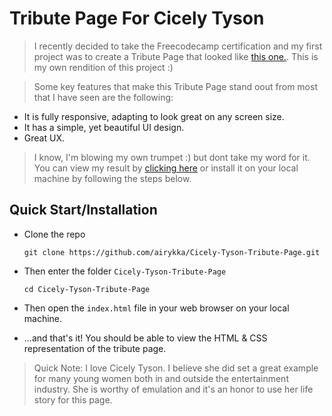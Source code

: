 # Tribute Page For Cicely Tyson

> I recently decided to take the Freecodecamp certification and my first project was to create a Tribute Page that looked like [this one.](https://codepen.io/freeCodeCamp/full/zNqgVx). This is my own rendition of this project :)

> Some key features that make this Tribute Page stand oout from most that I have seen are the following:

- It is fully responsive, adapting to look great on any screen size.
- It has a simple, yet beautiful UI design.
- Great UX.

> I know, I'm blowing my own trumpet :) but dont take my word for it. You can view my result by [clicking here](https://codepen.io/airykka/full/bGBXOLa) or install it on your local machine by following the steps below.

## Quick Start/Installation

<!-- prettier-ignore -->
* Clone the repo

  ```shell
  git clone https://github.com/airykka/Cicely-Tyson-Tribute-Page.git
  ```
* Then enter the folder ```Cicely-Tyson-Tribute-Page```

    ```shell
  cd Cicely-Tyson-Tribute-Page
  ```

* Then open the ```index.html``` file in your web browser on your local machine.

* ...and that's it! You should be able to view the HTML & CSS representation of the tribute page.

> Quick Note: I love Cicely Tyson. I believe she did set a great example for many young women both in and outside the entertainment industry. She is worthy of emulation and it's an honor to use her life story for this page.
